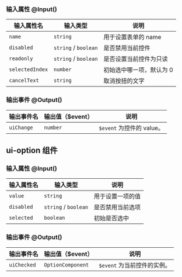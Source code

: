 ### 输入属性 @Input() 

| 输入属性名 | 输入类型  | 说明    |
| --        | --        | --        |
| `name`     | `string`   | 用于设置表单的 name |
| `disabled`     | `string` / `boolean`   | 是否禁用当前控件  |
| `readonly`     | `string` / `boolean`   | 是否设置当前控件为只读  |
| `selectedIndex`     | `number`   | 初始选中哪一项，默认为 0  |
| `cancelText`     | `string`   | 取消按扭的文字  |

### 输出事件 @Output()

| 输出事件名 | 输出值（$event）  | 说明    |
| --        | --        | --        |
| `uiChange` | `number`   | `$event` 为控件的 value。  |


## ui-option 组件

### 输入属性 @Input() 

| 输入属性名 | 输入类型  | 说明    |
| --        | --        | --        |
| `value`     | `string`   | 用于设置一项的值 |
| `disabled`     | `string` / `boolean`   | 是否禁用当前选项  |
| `selected`     | `boolean`   | 初始是否选中  |

### 输出事件 @Output()

| 输出事件名 | 输出值（$event）  | 说明    |
| --        | --        | --        |
| `uiChecked` | `OptionComponent`   | `$event` 为当前控件的实例。  |